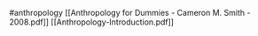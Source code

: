 #anthropology 
[[Anthropology for Dummies - Cameron M. Smith - 2008.pdf]]
[[Anthropology-Introduction.pdf]]
